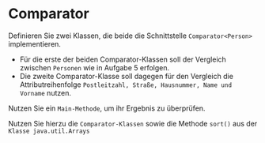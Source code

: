# Comparator

Definieren Sie zwei Klassen, die beide die Schnittstelle `Comparator<Person>`
implementieren. 

- Für die erste der beiden Comparator-Klassen soll der Vergleich zwischen `Personen` wie in Aufgabe 5 erfolgen.
- Die zweite Comparator-Klasse soll dagegen für den Vergleich die Attributreihenfolge `Postleitzahl, Straße, Hausnummer, Name und Vorname`
nutzen.


Nutzen Sie ein `Main-Methode`, um ihr Ergebnis zu überprüfen.

Nutzen Sie hierzu die `Comparator-Klassen` sowie die Methode `sort()` aus der `Klasse java.util.Arrays`